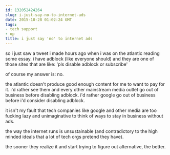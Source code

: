 ```yaml
---
id: 132052424264
slug: i-just-say-no-to-internet-ads
date: 2015-10-28 01:02:24 GMT
tags:
- tech support
- op
title: i just say 'no' to internet ads
---
```

so i just saw a tweet i made hours ago when i was on the atlantic reading some essay. i have adblock (like everyone should) and they are one of those sites that are like: 'pls disable adblock or subscribe'

of course my answer is: no.

the atlantic doesn't produce good enough content for me to want to pay for it. 
i'd rather see them and every other mainstream media outlet go out of business before disabling adblock. i'd rather google go out of business before i'd consider disabling adblock.

it isn't my fault that tech companies like google and other media are too fucking lazy and unimaginative to think of ways to stay in business without ads.

the way the internet runs is unsustainable (and contradictory to the high minded ideals that a lot of tech orgs pretend they have).

the sooner they realize it and start trying to figure out alternative, the better.
